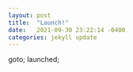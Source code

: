 ```yaml
---
layout: post
title:  "Launch!"
date:   2021-09-30 23:22:14 -0400
categories: jekyll update
---
```


goto; launched;

